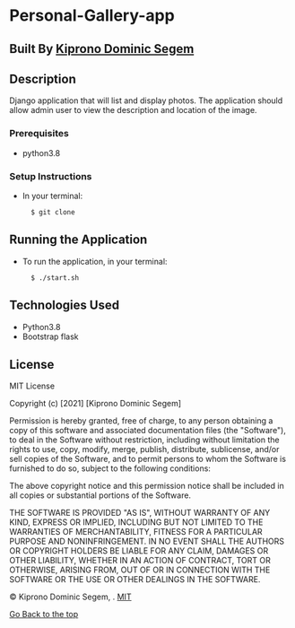 
# Personal-Gallery-app

## Built By [Kiprono Dominic Segem]()

## Description
Django application that will list and display photos. The application should allow admin user to view the description 
and location of the image.

### Prerequisites
* python3.8


### Setup Instructions
* In your terminal:
        
        $ git clone 
        

## Running the Application
* To run the application, in your terminal:

        $ ./start.sh
## Technologies Used
* Python3.8
* Bootstrap flask

## **License**

MIT License

Copyright (c) [2021] [Kiprono Dominic Segem]

Permission is hereby granted, free of charge, to any person obtaining a copy
of this software and associated documentation files (the "Software"), to deal
in the Software without restriction, including without limitation the rights
to use, copy, modify, merge, publish, distribute, sublicense, and/or sell
copies of the Software, and to permit persons to whom the Software is
furnished to do so, subject to the following conditions:

The above copyright notice and this permission notice shall be included in all
copies or substantial portions of the Software.

THE SOFTWARE IS PROVIDED "AS IS", WITHOUT WARRANTY OF ANY KIND, EXPRESS OR
IMPLIED, INCLUDING BUT NOT LIMITED TO THE WARRANTIES OF MERCHANTABILITY,
FITNESS FOR A PARTICULAR PURPOSE AND NONINFRINGEMENT. IN NO EVENT SHALL THE
AUTHORS OR COPYRIGHT HOLDERS BE LIABLE FOR ANY CLAIM, DAMAGES OR OTHER
LIABILITY, WHETHER IN AN ACTION OF CONTRACT, TORT OR OTHERWISE, ARISING FROM,
OUT OF OR IN CONNECTION WITH THE SOFTWARE OR THE USE OR OTHER DEALINGS IN THE
SOFTWARE.

©️ Kiprono Dominic Segem, . [MIT](https://choosealicense.com/licenses/mit/)


[Go Back to the top](#Segem)

